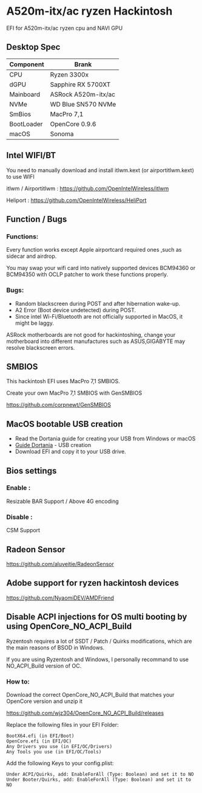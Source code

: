 # A520m-itx/ac ryzen Hackintosh

EFI for A520m-itx/ac ryzen cpu and NAVI GPU



## Desktop Spec

| Component        | Brank                              |
| ---------------- | ---------------------------------- |
| CPU              | Ryzen 3300x                        |
| dGPU             | Sapphire RX 5700XT                 |
| Mainboard        | ASRock A520m-itx/ac                |
| NVMe             | WD Blue SN570 NVMe                 |
| SmBios           | MacPro 7,1                         |
| BootLoader       | OpenCore 0.9.6                     |
| macOS            | Sonoma                             |



## Intel WIFI/BT
You need to manually download and install itlwm.kext (or airportitlwm.kext) to use WIFI

itlwm / Airportitlwm : https://github.com/OpenIntelWireless/itlwm

Heliport : https://github.com/OpenIntelWireless/HeliPort


## Function / Bugs


### Functions:

Every function works except Apple airportcard required ones ,such as sidecar and airdrop. 

You may swap your wifi card into natively supported devices BCM94360 or BCM94350 with OCLP patcher to work these functions properly.



### Bugs:

- Random blackscreen during POST and after hibernation wake-up.
- A2 Error (Boot device undetected) during POST.
- Since intel Wi-Fi/Bluetooth are not officially supported in MacOS, it might be laggy.

ASRock motherboards are not good for hackintoshing, change your motherboard into different manufactures such as ASUS,GIGABYTE may resolve blackscreen errors.



## SMBIOS

This hackintosh EFI uses MacPro 7,1 SMBIOS.

Create your own MacPro 7,1 SMBIOS with GenSMBIOS

https://github.com/corpnewt/GenSMBIOS



## MacOS bootable USB creation

- Read the Dortania guide for creating your USB from Windows or macOS
- [Guide Dortania](https://dortania.github.io/OpenCore-Install-Guide/installer-guide/) - USB creation
- Download EFI and copy it to your USB drive.



## Bios settings


### Enable :
Resizable BAR Support / 
Above 4G encoding



### Disable : 
CSM Support



## Radeon Sensor

https://github.com/aluveitie/RadeonSensor



## Adobe support for ryzen hackintosh devices

https://github.com/NyaomiDEV/AMDFriend



## Disable ACPI injections for OS multi booting by using OpenCore_NO_ACPI_Build

Ryzentosh requires a lot of SSDT / Patch / Quirks modifications, which are the main reasons of BSOD in Windows.

If you are using Ryzentosh and Windows, I personally recommand to use NO_ACPI_Build version of OC.



### How to:

Download the correct OpenCore_NO_ACPI_Build that matches your OpenCore version and unzip it 

https://github.com/wjz304/OpenCore_NO_ACPI_Build/releases

Replace the following files in your EFI Folder:

    BootX64.efi (in EFI/Boot)
    OpenCore.efi (in EFI/OC)
    Any Drivers you use (in EFI/OC/Drivers)
    Any Tools you use (in EFI/OC/Tools)

Add the following Keys to your config.plist:

    Under ACPI/Quirks, add: EnableForAll (Type: Boolean) and set it to NO
    Under Booter/Quirks, add: EnableForAll (Type: Boolean) and set it to NO
